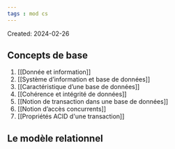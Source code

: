 ```yaml
---
tags : mod cs
---
```

Created: 2024-02-26

## Concepts de base
1. [[Donnée et information]] 
2. [[Système d’information et base de données]]
3. [[Caractéristique d’une base de données]] 
4. [[Cohérence et intégrité de données]] 
5. [[Notion de transaction dans une base de données]]
6. [[Notion d’accès concurrents]]
7. [[Propriétés ACID d'une transaction]]

## Le modèle relationnel